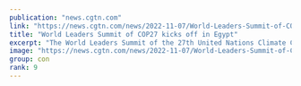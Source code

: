 ```yaml
---
publication: "news.cgtn.com"
link: "https://news.cgtn.com/news/2022-11-07/World-Leaders-Summit-of-COP27-kicks-off-in-Egypt-1eLANWr42L6/index.html"
title: "World Leaders Summit of COP27 kicks off in Egypt"
excerpt: "The World Leaders Summit of the 27th United Nations Climate Change Conference (COP27) got underway on Monday in the Egyptian city of Sharm el-Sheikh.United Nations Secretary General Antonio Guterres t"
image: "https://news.cgtn.com/news/2022-11-07/World-Leaders-Summit-of-COP27-kicks-off-in-Egypt-1eLANWr42L6/img/05add5af3e474f38a82014a4753f4ed1/05add5af3e474f38a82014a4753f4ed1-750.png"
group: con
rank: 9
---
```

